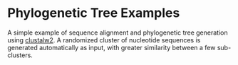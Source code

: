 # Phylogenetic Tree Examples

A simple example of sequence alignment and phylogenetic tree generation using
[clustalw2].  A randomized cluster of nucleotide sequences is generated
automatically as input, with greater similarity between a few sub-clusters.

[clustalw2]: http://www.clustal.org/clustal2/
